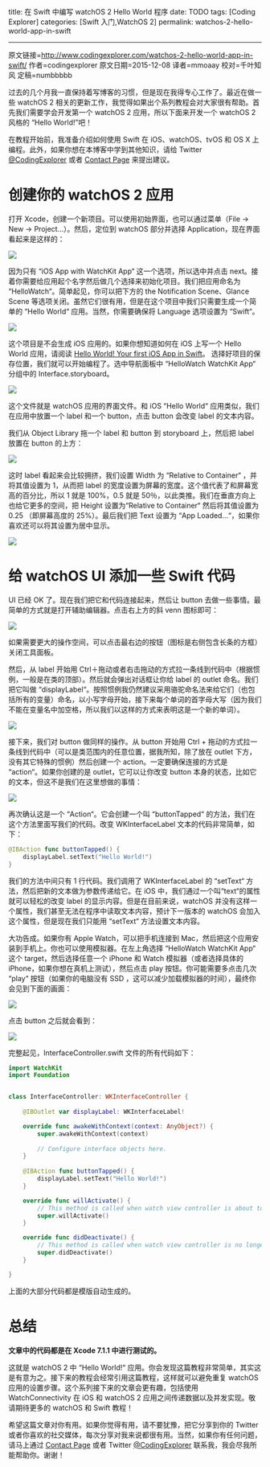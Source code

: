 title: 在 Swift 中编写 watchOS 2 Hello World 程序
date: TODO
tags: [Coding Explorer]
categories: [Swift 入门,WatchOS 2]
permalink: watchos-2-hello-world-app-in-swift

---
原文链接=http://www.codingexplorer.com/watchos-2-hello-world-app-in-swift/
作者=codingexplorer
原文日期=2015-12-08
译者=mmoaay
校对=千叶知风
定稿=numbbbbb

<!--此处开始正文-->

过去的几个月我一直保持着写博客的习惯，但是现在我得专心工作了。最近在做一些 watchOS 2 相关的更新工作，我觉得如果出个系列教程会对大家很有帮助。首先我们需要学会开发第一个 watchOS 2 应用，所以下面来开发一个 watchOS 2 风格的 “Hello World!”吧！

在教程开始前，我准备介绍如何使用 Swift 在 iOS、watchOS、tvOS 和 OS X 上编程。此外，如果你想在本博客中学到其他知识，请给 Twitter [@CodingExplorer](https://twitter.com/CodingExplorer) 或者 [Contact Page](http://www.codingexplorer.com/contact/) 来提出建议。
<!--more-->

# 创建你的 watchOS 2 应用

打开 Xcode，创建一个新项目。可以使用初始界面，也可以通过菜单（File → New → Project…）。然后，定位到 watchOS 部分并选择 Application，现在界面看起来是这样的：

![](/img/articles/watchos-2-hello-world-app-in-swift/01-Template.png1453340116.4521918)

因为只有 “iOS App with WatchKit App“ 这一个选项，所以选中并点击 next。接着你需要给应用起个名字然后做几个选择来初始化项目。我们把应用命名为 “HelloWatch“。简单起见，你可以把下方的 the Notification Scene、Glance Scene 等选项关闭。虽然它们很有用，但是在这个项目中我们只需要生成一个简单的 “Hello World“ 应用。当然，你需要确保将 Language 选项设置为 “Swift“。

![](/img/articles/watchos-2-hello-world-app-in-swift/02-NameProject.png1453340117.843736)

这个项目是不会生成 iOS 应用的。如果你想知道如何在 iOS 上写一个 Hello World 应用，请阅读 [Hello World! Your first iOS App in Swift](http://www.codingexplorer.com/hello-world-first-ios-app-swift/)。
选择好项目的保存位置，我们就可以开始编程了。选中导航面板中 “HelloWatch WatchKit App“ 分组中的 Interface.storyboard。

![](/img/articles/watchos-2-hello-world-app-in-swift/03-SelectWatchKitAppStoryboard.png1453340118.3020916)

这个文件就是 watchOS 应用的界面文件。和 iOS “Hello World“ 应用类似，我们在应用中放置一个 label 和一个 button，点击 button 会改变 label 的文本内容。

我们从 Object Library 拖一个 label 和 button 到 storyboard 上，然后把 label 放置在 button 的上方：

![](/img/articles/watchos-2-hello-world-app-in-swift/04-ObjectLibrary.png1453340118.7593)

这时 label 看起来会比较拥挤，我们设置 Width 为 “Relative to Container“ ，并将其值设置为 1，从而把 label 的宽度设置为屏幕的宽度。这个值代表了和屏幕宽高的百分比，所以 1 就是 100%，0.5 就是 50％，以此类推。我们在垂直方向上也给它更多的空间，把 Height 设置为“Relative to Container“  然后将其值设置为 0.25 （即屏幕高度的 25%）。最后我们把 Text 设置为 “App Loaded…“，如果你喜欢还可以将其设置为居中显示。

![](/img/articles/watchos-2-hello-world-app-in-swift/05-LabelAttributes.png1453340119.1029499)

# 给 watchOS UI 添加一些 Swift 代码

UI 已经 OK 了。现在我们把它和代码连接起来，然后让 button 去做一些事情。最简单的方式就是打开辅助编辑器。点击右上方的斜 venn 图标即可：

![](/img/articles/watchos-2-hello-world-app-in-swift/08r-AssistantEditor.png1453340119.4616616)

如果需要更大的操作空间，可以点击最右边的按钮（图标是右侧包含长条的方框）关闭工具面板。

然后，从 label 开始用 Ctrl＋拖动或者右击拖动的方式拉一条线到代码中（根据惯例，一般是在类的顶部）。然后就会弹出对话框让你给 label 的 outlet 命名。我们把它叫做 “displayLabel“。按照惯例我仍然建议采用骆驼命名法来给它们（也包括所有的变量）命名，以小写字母开始，接下来每个单词的首字母大写（因为我们不能在变量名中加空格，所以我们以这样的方式来表明这是一个新的单词）。

![](/img/articles/watchos-2-hello-world-app-in-swift/06-LabelOutlet.png1453340119.9126153)

接下来，我们对 button 做同样的操作。从 button 开始用 Ctrl + 拖动的方式拉一条线到代码中（可以是类范围内的任意位置，据我所知，除了放在 outlet 下方，没有其它特殊的惯例）然后创建一个 action。一定要确保连接的方式是 “action“。如果你创建的是 outlet，它可以让你改变 button 本身的状态，比如它的文本，但这不是我们在这里想做的事情：

![](/img/articles/watchos-2-hello-world-app-in-swift/07-buttonAction.png1453340120.3702822)

再次确认这是一个 “Action“。它会创建一个叫 “buttonTapped“ 的方法，我们在这个方法里面写我们的代码。改变 WKInterfaceLabel 文本的代码非常简单，如下：

```swift
@IBAction func buttonTapped() {
    displayLabel.setText("Hello World!")
}
```

我们的方法中间只有 1 行代码。我们调用了 WKInterfaceLabel 的 “setText“ 方法，然后把新的文本做为参数传递给它。在 iOS 中，我们通过一个叫“text“的属性就可以轻松的改变 label 的显示内容。但是在目前来说，watchOS 并没有这样一个属性，我们甚至无法在程序中读取文本内容，预计下一版本的 watchOS 会加入这个属性，但是现在我们只能用 “setText“ 方法设置文本内容。

大功告成。如果你有 Apple Watch，可以把手机连接到 Mac，然后把这个应用安装到手机上。你也可以使用模拟器。在左上角选择 “HelloWatch WatchKit App“ 这个 target，然后选择任意一个 iPhone 和 Watch 模拟器（或者选择具体的 iPhone，如果你想在真机上测试），然后点击 play 按钮。你可能需要多点击几次 “play“ 按钮（如果你的电脑没有 SSD ，这可以减少加载模拟器的时间），最终你会见到下面的画面：

![](/img/articles/watchos-2-hello-world-app-in-swift/09-AppLoadedScreen.png1453340120.721585)

点击 button 之后就会看到：

![](/img/articles/watchos-2-hello-world-app-in-swift/10-HelloWorldScreen.png1453340121.0732856)

完整起见，InterfaceController.swift 文件的所有代码如下：

```swift
import WatchKit
import Foundation


class InterfaceController: WKInterfaceController {
    
    @IBOutlet var displayLabel: WKInterfaceLabel!

    override func awakeWithContext(context: AnyObject?) {
        super.awakeWithContext(context)
        
        // Configure interface objects here.
    }
    
    @IBAction func buttonTapped() {
        displayLabel.setText("Hello World!")
    }

    override func willActivate() {
        // This method is called when watch view controller is about to be visible to user
        super.willActivate()
    }

    override func didDeactivate() {
        // This method is called when watch view controller is no longer visible
        super.didDeactivate()
    }

}
```

上面的大部分代码都是模版自动生成的。

# 总结

**文章中的代码都是在 Xcode 7.1.1 中进行测试的。**

这就是 watchOS 2 中 “Hello World!“ 应用。你会发现这篇教程非常简单，其实这是有意为之。接下来的教程会经常引用这篇教程，这样就可以避免重复 watchOS 应用的设置步骤。这个系列接下来的文章会更有趣，包括使用 WatchConnectivity 在 iOS 和 watchOS 2 应用之间传递数据以及并发实现。敬请期待更多的 watchOS 和 Swift 教程！

希望这篇文章对你有用。如果你觉得有用，请不要犹豫，把它分享到你的 Twitter 或者你喜欢的社交媒体，每次分享对我来说都很有用。当然，如果你有任何问题，请马上通过  [Contact Page](http://www.codingexplorer.com/contact/) 或者 Twitter [@CodingExplorer](https://twitter.com/CodingExplorer) 联系我，我会尽我所能帮助你。谢谢！